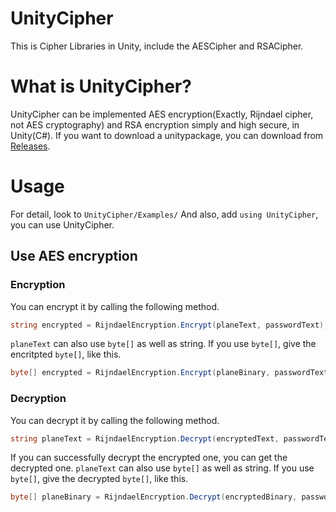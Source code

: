# UnityCipher
This is Cipher Libraries in Unity, include the AESCipher and RSACipher.

# What is UnityCipher?
UnityCipher can be implemented AES encryption(Exactly, Rijndael cipher, not AES cryptography) and RSA encryption simply and high secure, in Unity(C#).
If you want to download a unitypackage, you can download from [Releases](https://github.com/TakuKobayashi/UnityCipher/releases).

# Usage
For detail, look to ```UnityCipher/Examples/```
And also, add ```using UnityCipher```, you can use UnityCipher.

## Use AES encryption
### Encryption
You can encrypt it by calling the following method.

```C#
string encrypted = RijndaelEncryption.Encrypt(planeText, passwordText);
```

```planeText``` can also use ```byte[]``` as well as string.
If you use ```byte[]```, give the encritpted ```byte[]```, like this.

```C#
byte[] encrypted = RijndaelEncryption.Encrypt(planeBinary, passwordText);
```

### Decryption
You can decrypt it by calling the following method.

```C#
string planeText = RijndaelEncryption.Decrypt(encryptedText, passwordText);
```

If you can successfully decrypt the encrypted one, you can get the decrypted one.
```planeText``` can also use ```byte[]``` as well as string.
If you use ```byte[]```, give the decrypted ```byte[]```, like this.

```C#
byte[] planeBinary = RijndaelEncryption.Decrypt(encryptedBinary, passwordText);
```
